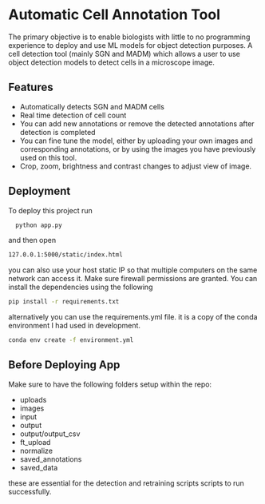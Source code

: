 
# Automatic Cell Annotation Tool

The primary objective is to enable biologists with little to no programming experience to deploy and use ML models for object detection purposes. A cell detection tool (mainly SGN and MADM) which allows a user to use object detection models to detect cells in a microscope image. 




## Features

- Automatically detects SGN and MADM cells
- Real time detection of cell count
- You can add new annotations or remove the detected annotations after detection is completed
- You can fine tune the model, either by uploading your own images and  corresponding annotations, or by using the images you have previously used on this tool.
- Crop, zoom, brightness and contrast changes to adjust view of image.




## Deployment

To deploy this project run

```bash
  python app.py
```

and then open
```bash
127.0.0.1:5000/static/index.html
```

you can also use your host static IP so that multiple computers on the same network can access it. Make sure firewall permissions are granted. You  can install the dependencies using the following
```bash
pip install -r requirements.txt
```
alternatively you can use the requirements.yml file. it is a copy of the conda environment I had used in development.
```bash
conda env create -f environment.yml
```

## Before Deploying App

Make sure to have the following folders setup within the repo:
- uploads
- images
- input
- output
- output/output_csv
- ft_upload
- normalize
- saved_annotations
- saved_data

these are essential for the detection and retraining scripts scripts to run successfully.
